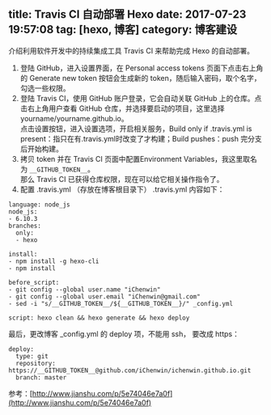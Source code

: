 title: Travis CI 自动部署 Hexo
date: 2017-07-23 19:57:08
tag: [hexo, 博客]
category: 博客建设
---
介绍利用软件开发中的持续集成工具 Travis CI 来帮助完成 Hexo 的自动部署。
1. 登陆 GitHub，进入设置界面，在 Personal access tokens 页面下点击右上角的 Generate new token 按钮会生成新的 token，随后输入密码，取个名字，勾选一些权限。
2. 登陆 Travis CI，使用 GitHub 账户登录，它会自动关联 GitHub 上的仓库。点击右上角用户查看 GitHub 仓库，并选择要启动的项目，这里选择 yourname/yourname.github.io。  
点击设置按钮，进入设置选项，开启相关服务，Build only if .travis.yml is present：指只在有.travis.yml时改变了才构建；Build pushes：push 完分支后开始构建。  
3. 拷贝 token 并在 Travis CI 页面中配置Environment Variables，我这里取名为 `__GITHUB_TOKEN__`。  
那么 Travis CI 已获得仓库权限，现在可以给它相关操作指令了。
4. 配置 .travis.yml  （存放在博客根目录下）
.travis.yml 内容如下：

```
language: node_js
node_js:
- 6.10.3
branches:
  only:
  - hexo

install:
- npm install -g hexo-cli
- npm install

before_script:
- git config --global user.name "iChenwin"
- git config --global user.email "iChenwin@gmail.com"
- sed -i "s/__GITHUB_TOKEN__/${__GITHUB_TOKEN__}/" _config.yml

script: hexo clean && hexo generate && hexo deploy
```
最后，更改博客 _config.yml 的 deploy 项，不能用 ssh， 要改成 https：

```
deploy:
  type: git
  repository: https://__GITHUB_TOKEN__@github.com/iChenwin/ichenwin.github.io.git
  branch: master
```

  
参考：[http://www.jianshu.com/p/5e74046e7a0f](http://www.jianshu.com/p/5e74046e7a0f)
